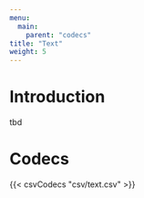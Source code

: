 ```yaml
---
menu:
  main:
    parent: "codecs"
title: "Text"
weight: 5
---
```


# Introduction

tbd

# Codecs

{{< csvCodecs "csv/text.csv" >}}
